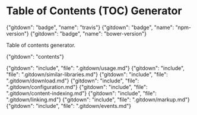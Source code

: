 # Table of Contents (TOC) Generator

{"gitdown": "badge", "name": "travis"}
{"gitdown": "badge", "name": "npm-version"}
{"gitdown": "badge", "name": "bower-version"}

<!--
[![Tweet Button](./.readme/tweet-button.png)](https://twitter.com/intent/tweet?text=%23JavaScript%20library%20to%20generate%20table%20of%20contents%20for%20a%20given%20area%20of%20content.&url=https://github.com/gajus/contents&via=kuizinas)
-->

Table of contents generator.

{"gitdown": "contents"}

{"gitdown": "include", "file": ".gitdown/usage.md"}
{"gitdown": "include", "file": ".gitdown/similar-libraries.md"}
{"gitdown": "include", "file": ".gitdown/download.md"}
{"gitdown": "include", "file": ".gitdown/configuration.md"}
{"gitdown": "include", "file": ".gitdown/content-indexing.md"}
{"gitdown": "include", "file": ".gitdown/linking.md"}
{"gitdown": "include", "file": ".gitdown/markup.md"}
{"gitdown": "include", "file": ".gitdown/events.md"}